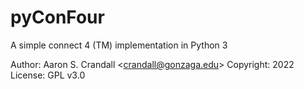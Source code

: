# pyConFour

A simple connect 4 (TM) implementation in Python 3

Author: Aaron S. Crandall \<crandall@gonzaga.edu>
Copyright: 2022
License: GPL v3.0

